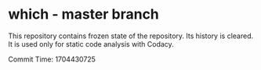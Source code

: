 # which - master branch

This repository contains frozen state of the repository.
Its history is cleared. It is used only for static code
analysis with Codacy.

Commit Time: 1704430725